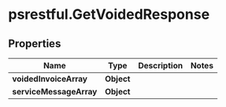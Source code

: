 # psrestful.GetVoidedResponse

## Properties
Name | Type | Description | Notes
------------ | ------------- | ------------- | -------------
**voidedInvoiceArray** | **Object** |  | 
**serviceMessageArray** | **Object** |  | 
